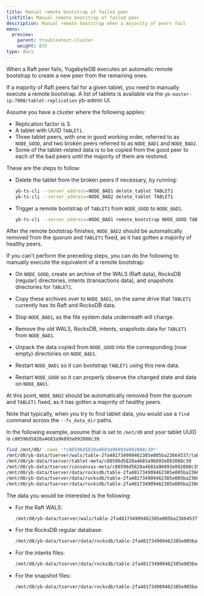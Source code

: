 ```yaml
---
title: Manual remote bootstrap of failed peer
linkTitle: Manual remote bootstrap of failed peer
description: Manual remote bootstrap when a majority of peers fail
menu:
  preview:
    parent: troubleshoot-cluster
    weight: 835
type: docs
---
```


When a Raft peer fails, YugabyteDB executes an automatic remote bootstrap to create a new peer from the remaining ones.

If a majority of Raft peers fail for a given tablet, you need to manually execute a remote bootstrap. A list of tablets is available via the `yb-master-ip:7000/tablet-replication` yb-admin UI.

Assume you have a cluster where the following applies:

- Replication factor is 3.
- A tablet with UUID `TABLET1`.
- Three tablet peers, with one in good working order, referred to as `NODE_GOOD`, and two broken peers referred to as `NODE_BAD1` and `NODE_BAD2`.
- Some of the tablet-related data is to be copied from the good peer to each of the bad peers until the majority of them are restored.

These are the steps to follow:

- Delete the tablet from the broken peers if necessary, by running:

    ```sh
    yb-ts-cli --server_address=NODE_BAD1 delete_tablet TABLET1
    yb-ts-cli --server_address=NODE_BAD2 delete_tablet TABLET1
    ```

- Trigger a remote bootstrap of `TABLET1` from `NODE_GOOD` to `NODE_BAD1`.

    ```sh
    yb-ts-cli --server_address=NODE_BAD1 remote_bootstrap NODE_GOOD TABLET1
    ```

After the remote bootstrap finishes, `NODE_BAD2` should be automatically removed from the quorum and `TABLET1` fixed, as it has gotten a majority of healthy peers.

If you can't perform the preceding steps, you can do the following to manually execute the equivalent of a remote bootstrap:

- On `NODE_GOOD`, create an archive of the WALS (Raft data), RocksDB (regular) directories, intents (transactions data), and snapshots directories for `TABLET1`.

- Copy these archives over to `NODE_BAD1`, on the same drive that `TABLET1` currently has its Raft and RocksDB data.

- Stop `NODE_BAD1`, as the file system data underneath will change.

- Remove the old WALS, RocksDB, intents, snapshots data for `TABLET1` from `NODE_BAD1`.

- Unpack the data copied from `NODE_GOOD` into the corresponding (now empty) directories on `NODE_BAD1`.

- Restart `NODE_BAD1` so it can bootstrap `TABLET1` using this new data.

- Restart `NODE_GOOD` so it can properly observe the changed state and data on `NODE_BAD1`.

At this point, `NODE_BAD2` should be automatically removed from the quorum and `TABLET1` fixed, as it has gotten a majority of healthy peers.

Note that typically, when you try to find tablet data, you would use a `find` command across the `--fs_data_dir` paths.

In the following example, assume that is set to `/mnt/d0` and your tablet UUID is `c08596d5820a4683a96893e092088c39`:

```bash
find /mnt/d0/ -name '*c08596d5820a4683a96893e092088c39*'
/mnt/d0/yb-data/tserver/wals/table-2fa481734909462385e005ba23664537/tablet-c08596d5820a4683a96893e092088c39
/mnt/d0/yb-data/tserver/tablet-meta/c08596d5820a4683a96893e092088c39
/mnt/d0/yb-data/tserver/consensus-meta/c08596d5820a4683a96893e092088c39
/mnt/d0/yb-data/tserver/data/rocksdb/table-2fa481734909462385e005ba23664537/tablet-c08596d5820a4683a96893e092088c39
/mnt/d0/yb-data/tserver/data/rocksdb/table-2fa481734909462385e005ba23664537/tablet-c08596d5820a4683a96893e092088c39.intents
/mnt/d0/yb-data/tserver/data/rocksdb/table-2fa481734909462385e005ba23664537/tablet-c08596d5820a4683a96893e092088c39.snapshots
```

The data you would be interested is the following:

- For the Raft WALS:

  ```bash
  /mnt/d0/yb-data/tserver/wals/table-2fa481734909462385e005ba23664537/tablet-c08596d5820a4683a96893e092088c39
  ```

- For the RocksDB regular database:

  ```bash
  /mnt/d0/yb-data/tserver/data/rocksdb/table-2fa481734909462385e005ba23664537/tablet-c08596d5820a4683a96893e092088c39
  ```

- For the intents files:

  ```bash
  /mnt/d0/yb-data/tserver/data/rocksdb/table-2fa481734909462385e005ba23664537/tablet-c08596d5820a4683a96893e092088c39.intents
  ```

- For the snapshot files:

  ```bash
  /mnt/d0/yb-data/tserver/data/rocksdb/table-2fa481734909462385e005ba23664537/tablet-c08596d5820a4683a96893e092088c39.snapshots
  ```

